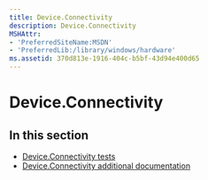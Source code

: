 ```yaml
---
title: Device.Connectivity
description: Device.Connectivity
MSHAttr:
- 'PreferredSiteName:MSDN'
- 'PreferredLib:/library/windows/hardware'
ms.assetid: 370d813e-1916-404c-b5bf-43d94e400d65
---
```


# Device.Connectivity


## <span id="in_this_section"></span>In this section


-   [Device.Connectivity tests](device-connectivity-tests.md)
-   [Device.Connectivity additional documentation](device-connectivity-additional-documentation.md)

 

 






